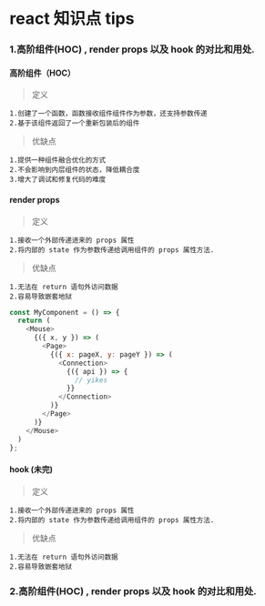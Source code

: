 # react 知识点 tips

### 1.高阶组件(HOC) , render props 以及 hook 的对比和用处.

#### 高阶组件（HOC）
  
  > 定义
    
    1.创建了一个函数，函数接收组件组件作为参数，还支持参数传递
    2.基于该组件返回了一个重新包装后的组件
  > 优缺点

    1.提供一种组件融合优化的方式
    2.不会影响到内层组件的状态，降低耦合度
    3.增大了调试和修复代码的难度
#### render props
  
  > 定义
    
    1.接收一个外部传递进来的 props 属性
    2.将内部的 state 作为参数传递给调用组件的 props 属性方法.
  > 优缺点

    1.无法在 return 语句外访问数据
    2.容易导致嵌套地狱
```js
const MyComponent = () => {
  return (
    <Mouse>
      {({ x, y }) => (
        <Page>
          {({ x: pageX, y: pageY }) => (
            <Connection>
              {({ api }) => {
                // yikes
              }}
            </Connection>
          )}
        </Page>
      )}
    </Mouse>
  )
};
```

#### hook (未完)
  
  > 定义
    
    1.接收一个外部传递进来的 props 属性
    2.将内部的 state 作为参数传递给调用组件的 props 属性方法.
  > 优缺点

    1.无法在 return 语句外访问数据
    2.容易导致嵌套地狱
    
### 2.高阶组件(HOC) , render props 以及 hook 的对比和用处.
